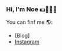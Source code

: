 ### Hi, I'm Noe 💵🏀👨‍💻


You can finf me 🌎:
- [Blog]
- [Instagram](https://instagram.com/noe_21_rejazz)

<!--
**Noereynoso/Noereynoso** is a ✨ _special_ ✨ repository because its `README.md` (this file) appears on your GitHub profile.

Here are some ideas to get you started:

- 🔭 I’m currently working on ...
- 🌱 I’m currently learning ...
- 👯 I’m looking to collaborate on ...
- 🤔 I’m looking for help with ...
- 💬 Ask me about ...
- 📫 How to reach me: ...
- 😄 Pronouns: ...
- ⚡ Fun fact: ...
-->
